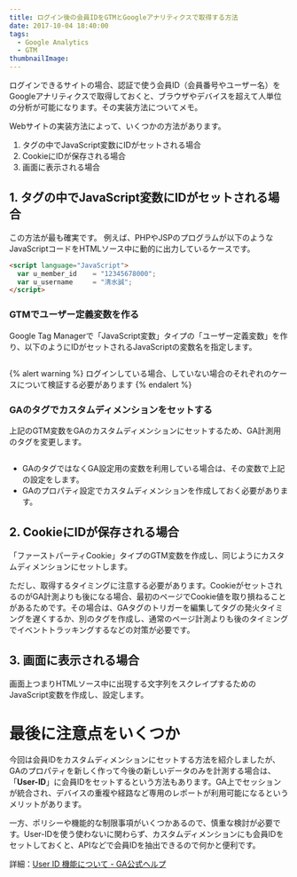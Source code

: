 ```yaml
---
title: ログイン後の会員IDをGTMとGoogleアナリティクスで取得する方法
date: 2017-10-04 18:40:00
tags:
  - Google Analytics
  - GTM
thumbnailImage: 
---
```

ログインできるサイトの場合、認証で使う会員ID（会員番号やユーザー名）をGoogleアナリティクスで取得しておくと、ブラウザやデバイスを超えて人単位の分析が可能になります。その実装方法についてメモ。
<!-- more -->

Webサイトの実装方法によって、いくつかの方法があります。

1. タグの中でJavaScript変数にIDがセットされる場合
2. CookieにIDが保存される場合
3. 画面に表示される場合

## 1. タグの中でJavaScript変数にIDがセットされる場合

この方法が最も確実です。
例えば、PHPやJSPのプログラムが以下のようなJavaScriptコードをHTMLソース中に動的に出力しているケースです。

```html
<script language="JavaScript">
  var u_member_id    = "12345678000";
  var u_username     = "清水誠";
</script>
```

### GTMでユーザー定義変数を作る

Google Tag Managerで「JavaScript変数」タイプの「ユーザー定義変数」を作り、以下のようにIDがセットされるJavaScriptの変数名を指定します。

<img src="//res.cloudinary.com/mak00s/image/upload/f_auto,w_auto:200:800/v1538642358/gtm-memberid-variable.png" alt="" sizes="100vw" />

{% alert warning %}
ログインしている場合、していない場合のそれぞれのケースについて検証する必要があります
{% endalert %}

### GAのタグでカスタムディメンションをセットする

上記のGTM変数をGAのカスタムディメンションにセットするため、GA計測用のタグを変更します。

<img src="//res.cloudinary.com/mak00s/image/upload/f_auto,w_auto:200:800/v1538643094/gtm-memberid-tag.png" alt="" sizes="100vw" />

- GAのタグではなくGA設定用の変数を利用している場合は、その変数で上記の設定をします。
- GAのプロパティ設定でカスタムディメンションを作成しておく必要があります。

## 2. CookieにIDが保存される場合

「ファーストパーティCookie」タイプのGTM変数を作成し、同じようにカスタムディメンションにセットします。

ただし、取得するタイミングに注意する必要があります。CookieがセットされるのがGA計測よりも後になる場合、最初のページでCookie値を取り損ねることがあるためです。その場合は、GAタグのトリガーを編集してタグの発火タイミングを遅くするか、別のタグを作成し、通常のページ計測よりも後のタイミングでイベントトラッキングするなどの対策が必要です。

## 3. 画面に表示される場合

画面上つまりHTMLソース中に出現する文字列をスクレイプするためのJavaScript変数を作成し、設定します。

# 最後に注意点をいくつか

今回は会員IDをカスタムディメンションにセットする方法を紹介しましたが、GAのプロパティを新しく作って今後の新しいデータのみを計測する場合は、「**User-ID**」に会員IDをセットするという方法もあります。GA上でセッションが統合され、デバイスの重複や経路など専用のレポートが利用可能になるというメリットがあります。

一方、ポリシーや機能的な制限事項がいくつかあるので、慎重な検討が必要です。User-IDを使う使わないに関わらず、カスタムディメンションにも会員IDをセットしておくと、APIなどで会員IDを抽出できるので何かと便利です。

詳細：[User ID 機能について - GA公式ヘルプ](https://support.google.com/analytics/answer/3123662?hl=ja)
